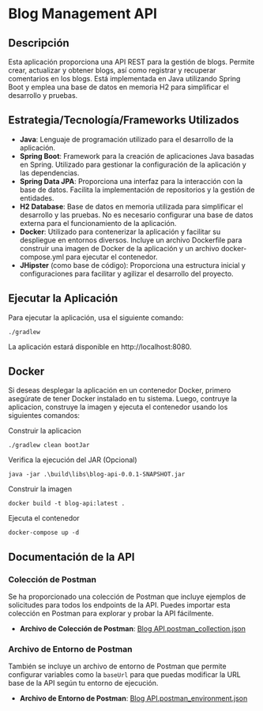 # Blog Management API

## Descripción

Esta aplicación proporciona una API REST para la gestión de blogs. Permite crear, actualizar y obtener blogs, así como registrar y recuperar comentarios en los blogs. Está implementada en Java utilizando Spring Boot y emplea una base de datos en memoria H2 para simplificar el desarrollo y pruebas.

## Estrategia/Tecnología/Frameworks Utilizados

- **Java**: Lenguaje de programación utilizado para el desarrollo de la aplicación.
- **Spring Boot**: Framework para la creación de aplicaciones Java basadas en Spring. Utilizado para gestionar la configuración de la aplicación y las dependencias.
- **Spring Data JPA**: Proporciona una interfaz para la interacción con la base de datos. Facilita la implementación de repositorios y la gestión de entidades.
- **H2 Database**: Base de datos en memoria utilizada para simplificar el desarrollo y las pruebas. No es necesario configurar una base de datos externa para el funcionamiento de la aplicación.
- **Docker**: Utilizado para contenerizar la aplicación y facilitar su despliegue en entornos diversos. Incluye un archivo Dockerfile para construir una imagen de Docker de la aplicación y un archivo docker-compose.yml para ejecutar el contenedor.
- **JHipster** (como base de código): Proporciona una estructura inicial y configuraciones para facilitar y agilizar el desarrollo del proyecto.

## Ejecutar la Aplicación

Para ejecutar la aplicación, usa el siguiente comando:

```
./gradlew
```

La aplicación estará disponible en http://localhost:8080.

## Docker

Si deseas desplegar la aplicación en un contenedor Docker, primero asegúrate de tener Docker instalado en tu sistema. Luego, contruye la aplicacion, construye la imagen y ejecuta el contenedor usando los siguientes comandos:

Construir la aplicacion

```
./gradlew clean bootJar
```
Verifica la ejecución del JAR (Opcional)

```
java -jar .\build\libs\blog-api-0.0.1-SNAPSHOT.jar
```
Construir la imagen

```
docker build -t blog-api:latest .   
```
Ejecuta el contenedor

```
docker-compose up -d
```

## Documentación de la API

### Colección de Postman

Se ha proporcionado una colección de Postman que incluye ejemplos de solicitudes para todos los endpoints de la API. Puedes importar esta colección en Postman para explorar y probar la API fácilmente.

- **Archivo de Colección de Postman**: [Blog API.postman_collection.json](docs/Blog%20API.postman_collection.json)

### Archivo de Entorno de Postman

También se incluye un archivo de entorno de Postman que permite configurar variables como la `baseUrl` para que puedas modificar la URL base de la API según tu entorno de ejecución.

- **Archivo de Entorno de Postman**: [Blog API.postman_environment.json](docs/Blog%20API.postman_environment.json)